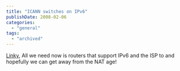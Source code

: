 ```yaml
---
title: "ICANN switches on IPv6"
publishDate: 2008-02-06
categories: 
  - "general"
tags:
  - "archived"
---
```


[Linky](https://www.pcpro.co.uk/news/162789/icann-switches-on-ipv6.html), All we need now is routers that support IPv6 and the ISP to and hopefully we can get away from the NAT age!
